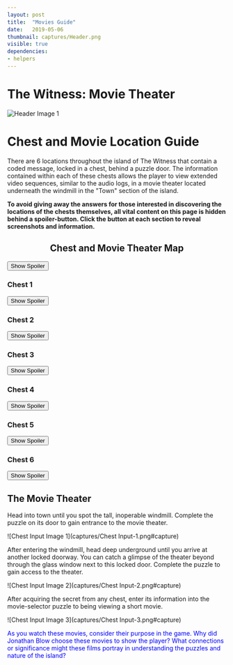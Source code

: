 ```yaml
---
layout: post
title:  "Movies Guide"
date:   2019-05-06
thumbnail: captures/Header.png
visible: true
dependencies:
- helpers
---
```


# **The Witness: Movie Theater**

![Header Image 1](captures/Header.png#header)
# Chest and Movie Location Guide

There are 6 locations throughout the island of The Witness that contain a coded message, locked in a chest, behind a puzzle door. The information contained within each of these chests allows the player to view extended video sequences, similar to the audio logs, in a movie theater located underneath the windmill in the "Town" section of the island.

**To avoid giving away the answers for those interested in discovering the locations of the chests themselves, all vital content on this page is hidden behind a spoiler-button. Click the button at each section to reveal screenshots and information.**

## <center>Chest and Movie Theater Map</center>

<button onclick="collapseExcerpt0()">Show Spoiler</button>

<div markdown="1" id="excerpt0" style="display:none">
![Witness Map Lab 1](captures/ChestsMap.jpg#capture)
</div>

### Chest 1
<button onclick="collapseExcerpt1()">Show Spoiler</button>

<div markdown="1" id="excerpt1" style="display:none">
## Entry Area
As you head out the main entry of the starting location, stay on the path and take your first left to discover a doorway puzzle leading to the first chest.
![Chest 1 Image](captures/Chest 1-Starting Area.png#capture)
</div>

### Chest 2
<button onclick="collapseExcerpt2()">Show Spoiler</button>

<div markdown="1" id="excerpt2" style="display:none">
## Desert Ruins
Poke around the coast-line North of the Desert Ruins to discover a puzzle-locked doorway with a chest just beyond it.
![Chest 2 Image](captures/Chest 2-Desert Ruins.png#capture)
</div>

### Chest 3
<button onclick="collapseExcerpt3()">Show Spoiler</button>

<div markdown="1" id="excerpt3" style="display:none">
## The Monastery
Approachable from The Jungle or The Monastery, solve this puzzle door to gain access to another chest.
![Chest 3 Image](captures/Chest 3-The Monastery.png#capture)
</div>

### Chest 4
<button onclick="collapseExcerpt4()">Show Spoiler</button>

<div markdown="1" id="excerpt4" style="display:none">
## The Shipwreck
Carefully maneuver through the rusted remains of the Shipwreck until you reach the lowest portion of the wreckage. A puzzle-door, lit by an ominous red light, leads to the fourth chest.
![Chest 4 Image](captures/Chest 4-Shipwreck.png#capture)
</div>

### Chest 5
<button onclick="collapseExcerpt5()">Show Spoiler</button>

<div markdown="1" id="excerpt5" style="display:none">
## The Mountain
Curve up the side of The Mountain until you reach a white hallway cut into the side. Walk down this hallway to discover the fifth chest, hidden behind a puzzle-door.
![Chest 5 Image](captures/Chest 5-The Mountain.png#capture)
</div>

### Chest 6
<button onclick="collapseExcerpt6()">Show Spoiler</button>

<div markdown="1" id="excerpt6" style="display:none">
## The Endgame
This chest is only accessible once you complete the game. Keep going!
</div>


## The Movie Theater

Head into town until you spot the tall, inoperable windmill. Complete the puzzle on its door to gain entrance to the movie theater.

![Chest Input Image 1](captures/Chest Input-1.png#capture)

After entering the windmill, head deep underground until you arrive at another locked doorway. You can catch a glimpse of the theater beyond through the glass window next to this locked door. Complete the puzzle to gain access to the theater.

![Chest Input Image 2](captures/Chest Input-2.png#capture)

After acquiring the secret from any chest, enter its information into the movie-selector puzzle to being viewing a short movie.

![Chest Input Image 3](captures/Chest Input-3.png#capture)

<span style="color: blue">As you watch these movies, consider their purpose in the game. Why did Jonathan Blow choose these movies to show the player? What connections or significance might these films portray in understanding the puzzles and nature of the island?</span>
